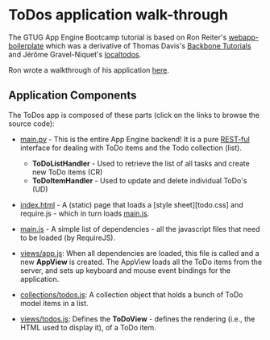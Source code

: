 # ToDos application walk-through

The GTUG App Engine Bootcamp tutorial is based on Ron Reiter's [webapp-boilerplate]
which was a derivative of Thomas Davis's [Backbone Tutorials] and Jérôme Gravel-Niquet's
[localtodos].

Ron wrote a walkthrough of his application [here][webapp-boilerplate-walkthrough].

  [webapp-boilerplate]: https://github.com/ronreiter/webapp-boilerplate
  [Backbone Tutorials]: http://backbonetutorials.com/
  [localtodos]: http://localtodos.com/
  [webapp-boilerplate-walkthrough]: http://www.slideshare.net/ronreiter/writing-html5-web-apps-using-backbonejs-and-gae

## Application Components

The ToDos app is composed of these parts (click on the links to browse the source code):

- [main.py] - This is the entire App Engine backend!  It is a pure [REST-ful] interface
  for dealing with ToDo items and the Todo collection (list).
  - **ToDoListHandler** - Used to retrieve the list of all tasks and create new ToDo items (CR)
  - **ToDoItemHandler** - Used to update and delete individual ToDo's (UD)
- [index.html] - A (static) page that loads a [style sheet][todo.css] and require.js - which
  in turn loads [main.js].
- [main.js] - A simple list of dependencies - all the javascript files that need to be loaded
  (by RequireJS).
- [views/app.js]: When all dependencies are loaded, this file is called and a new **AppView**
  is created.  The AppView loads all the ToDo items from the server, and sets up keyboard
  and mouse event bindings for the application.
- [collections/todos.js]: A collection object that holds a bunch of ToDo model items in a list.
- [views/todos.js]: Defines the **ToDoView** - defines the rendering (i.e., the HTML used
  to display it), of a ToDo item.


  [REST-ful]: http://en.wikipedia.org/wiki/Representational_state_transfer

  [main.py]: ../app/main.py
  [index.html]: ../app/index.html
  [main.js]: ../app/js/main.js
  [views/app.js]: ../app/js/views/app.js
  [collections/todos.js]: ../app/js/collections/todos.js
  [views/todos.js]: ../app/js/views/todos.js

